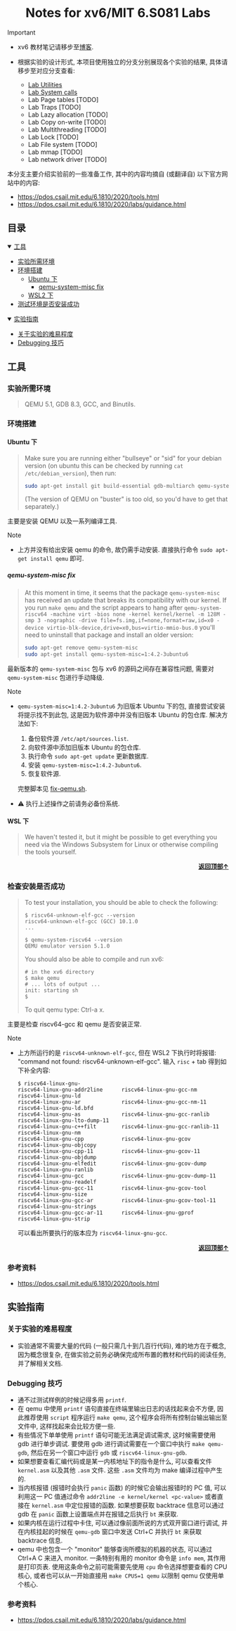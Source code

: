 # <div align="center">Notes for xv6/MIT 6.S081 Labs</div>

> [!IMPORTANT]
>
> - xv6 教材笔记请移步至[博客](https://xubinh.github.io/tags/xv6/).
>
> - 根据实验的设计形式, 本项目使用独立的分支分别展现各个实验的结果, 具体请移步至对应分支查看:
>   - [Lab Utilities](https://github.com/xubinh/MIT-6S081/tree/util)
>   - [Lab System calls](https://github.com/xubinh/MIT-6S081/tree/syscall)
>   - Lab Page tables [TODO]
>   - Lab Traps [TODO]
>   - Lab Lazy allocation [TODO]
>   - Lab Copy on-write [TODO]
>   - Lab Multithreading [TODO]
>   - Lab Lock [TODO]
>   - Lab File system [TODO]
>   - Lab mmap [TODO]
>   - Lab network driver [TODO]

本分支主要介绍实验前的一些准备工作, 其中的内容均摘自 (或翻译自) 以下官方网站中的内容:

- <https://pdos.csail.mit.edu/6.1810/2020/tools.html>
- <https://pdos.csail.mit.edu/6.1810/2020/labs/guidance.html>

## <a id="toc"></a>目录

<details open="open"><summary><a href="#1">工具</a></summary>

- <a href="#1.1">实验所需环境</a>
- <a href="#1.2">环境搭建</a>
  - <a href="#1.2.1">Ubuntu 下</a>
    - <a href="#1.2.1.1">qemu-system-misc fix</a>
  - <a href="#1.2.2">WSL2 下</a>
- <a href="#1.3">测试环境是否安装成功</a>

</details>
<details open="open"><summary><a href="#2">实验指南</a></summary>

- <a href="#2.1">关于实验的难易程度</a>
- <a href="#2.2">Debugging 技巧</a>

</details>

## <a id="1"></a>工具

### <a id="1.1"></a>实验所需环境

> QEMU 5.1, GDB 8.3, GCC, and Binutils.

### <a id="1.2"></a>环境搭建

#### <a id="1.2.1"></a>Ubuntu 下

> Make sure you are running either "bullseye" or "sid" for your debian version (on ubuntu this can be checked by running `cat /etc/debian_version`), then run:
>
> ```bash
> sudo apt-get install git build-essential gdb-multiarch qemu-system-misc gcc-riscv64-linux-gnu binutils-riscv64-linux-gnu
> ```
>
> (The version of QEMU on "buster" is too old, so you'd have to get that separately.)

主要是安装 QEMU 以及一系列编译工具.

> [!NOTE]
>
> - 上方并没有给出安装 qemu 的命令, 故仍需手动安装. 直接执行命令 `sudo apt-get install qemu` 即可.

##### <a id="1.2.1.1"></a>qemu-system-misc fix

> At this moment in time, it seems that the package `qemu-system-misc` has received an update that breaks its compatibility with our kernel. If you run `make qemu` and the script appears to hang after
> `qemu-system-riscv64 -machine virt -bios none -kernel kernel/kernel -m 128M -smp 3 -nographic -drive file=fs.img,if=none,format=raw,id=x0 -device virtio-blk-device,drive=x0,bus=virtio-mmio-bus.0`
> you'll need to uninstall that package and install an older version:
>
> ```bash
> sudo apt-get remove qemu-system-misc
> sudo apt-get install qemu-system-misc=1:4.2-3ubuntu6
> ```

最新版本的 `qemu-system-misc` 包与 xv6 的源码之间存在兼容性问题, 需要对 `qemu-system-misc` 包进行手动降级.

> [!NOTE]
>
> - `qemu-system-misc=1:4.2-3ubuntu6` 为旧版本 Ubuntu 下的包, 直接尝试安装将提示找不到此包, 这是因为软件源中并没有旧版本 Ubuntu 的包仓库. 解决方法如下:
>   1. 备份软件源 `/etc/apt/sources.list`.
>   1. 向软件源中添加旧版本 Ubuntu 的包仓库.
>   1. 执行命令 `sudo apt-get update` 更新数据库.
>   1. 安装 `qemu-system-misc=1:4.2-3ubuntu6`.
>   1. 恢复软件源.
> 
>   完整脚本见 [fix-qemu.sh](fix-qemu.sh).
> - ⚠️ 执行上述操作之前请务必备份系统.

#### <a id="1.2.2"></a>WSL 下

> We haven't tested it, but it might be possible to get everything you need via the Windows Subsystem for Linux or otherwise compiling the tools yourself.

<div align="right"><b><a href="#toc">返回顶部↑</a></b></div>

### <a id="1.3"></a>检查安装是否成功

> To test your installation, you should be able to check the following:
>
> ```text
> $ riscv64-unknown-elf-gcc --version
> riscv64-unknown-elf-gcc (GCC) 10.1.0
> ...
>
> $ qemu-system-riscv64 --version
> QEMU emulator version 5.1.0
> ```
>
> You should also be able to compile and run xv6:
>
> ```text
> # in the xv6 directory
> $ make qemu
> # ... lots of output ...
> init: starting sh
> $
> ```
>
> To quit qemu type: Ctrl-a x.

主要是检查 riscv64-gcc 和 qemu 是否安装正常.

> [!NOTE]
>
> - 上方所运行的是 `riscv64-unknown-elf-gcc`, 但在 WSL2 下执行时将报错: "command not found: riscv64-unknown-elf-gcc". 输入 `risc` + tab 得到如下补全内容:
>
>   ```text
>   $ riscv64-linux-gnu-                                                            
>   riscv64-linux-gnu-addr2line      riscv64-linux-gnu-gcc-nm         riscv64-linux-gnu-ld
>   riscv64-linux-gnu-ar             riscv64-linux-gnu-gcc-nm-11      riscv64-linux-gnu-ld.bfd
>   riscv64-linux-gnu-as             riscv64-linux-gnu-gcc-ranlib     riscv64-linux-gnu-lto-dump-11
>   riscv64-linux-gnu-c++filt        riscv64-linux-gnu-gcc-ranlib-11  riscv64-linux-gnu-nm
>   riscv64-linux-gnu-cpp            riscv64-linux-gnu-gcov           riscv64-linux-gnu-objcopy
>   riscv64-linux-gnu-cpp-11         riscv64-linux-gnu-gcov-11        riscv64-linux-gnu-objdump
>   riscv64-linux-gnu-elfedit        riscv64-linux-gnu-gcov-dump      riscv64-linux-gnu-ranlib
>   riscv64-linux-gnu-gcc            riscv64-linux-gnu-gcov-dump-11   riscv64-linux-gnu-readelf
>   riscv64-linux-gnu-gcc-11         riscv64-linux-gnu-gcov-tool      riscv64-linux-gnu-size
>   riscv64-linux-gnu-gcc-ar         riscv64-linux-gnu-gcov-tool-11   riscv64-linux-gnu-strings
>   riscv64-linux-gnu-gcc-ar-11      riscv64-linux-gnu-gprof          riscv64-linux-gnu-strip
>   ```
> 
>   可以看出所要执行的版本应为 `riscv64-linux-gnu-gcc`.

<div align="right"><b><a href="#toc">返回顶部↑</a></b></div>

### 参考资料

- <https://pdos.csail.mit.edu/6.1810/2020/tools.html>

## <a id="2"></a>实验指南

### <a id="2.1"></a>关于实验的难易程度

- 实验通常不需要大量的代码 (一般只需几十到几百行代码), 难的地方在于概念, 因为概念很复杂, 在做实验之前务必确保完成所布置的教材和代码的阅读任务, 并了解相关文档.

### <a id="2.2"></a>Debugging 技巧

- 通不过测试样例的时候记得多用 `printf`.
- 在 qemu 中使用 `printf` 语句直接在终端里输出日志的话找起来会不方便, 因此推荐使用 `script` 程序运行 `make qemu`, 这个程序会将所有控制台输出输出至文件中, 这样找起来会比较方便一些.
- 有些情况下单单使用 `printf` 语句可能无法满足调试需求, 这时候需要使用 gdb 进行单步调试. 要使用 gdb 进行调试需要在一个窗口中执行 `make qemu-gdb`, 然后在另一个窗口中运行 `gdb` 或 `riscv64-linux-gnu-gdb`.
- 如果想要查看汇编代码或是某一内核地址下的指令是什么, 可以查看文件 `kernel.asm` 以及其他 `.asm` 文件. 这些 `.asm` 文件均为 make 编译过程中产生的.
- 当内核报错 (报错时会执行 `panic` 函数) 的时候它会输出报错时的 PC 值, 可以利用这一 PC 值通过命令 `addr2line -e kernel/kernel <pc-value>` 或者直接在 `kernel.asm` 中定位报错的函数. 如果想要获取 backtrace 信息可以通过 gdb 在 `panic` 函数上设置端点并在报错之后执行 `bt` 来获取.
- 如果内核在运行过程中卡住, 可以通过像前面所说的方式双开窗口进行调试, 并在内核挂起的时候在 `qemu-gdb` 窗口中发送 Ctrl+C 并执行 `bt` 来获取 backtrace 信息.
- qemu 中也包含一个 "monitor" 能够查询所模拟的机器的状态, 可以通过 Ctrl+A C 来进入 monitor. 一条特别有用的 monitor 命令是 `info mem`, 其作用是打印页表. 使用这条命令之前可能需要先使用 `cpu` 命令选择想要查看的 CPU 核心, 或者也可以从一开始直接用 `make CPUS=1 qemu` 以限制 qemu 仅使用单个核心.

### 参考资料

- <https://pdos.csail.mit.edu/6.1810/2020/labs/guidance.html>
